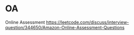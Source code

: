 # OA
Online Assessment
https://leetcode.com/discuss/interview-question/344650/Amazon-Online-Assessment-Questions
